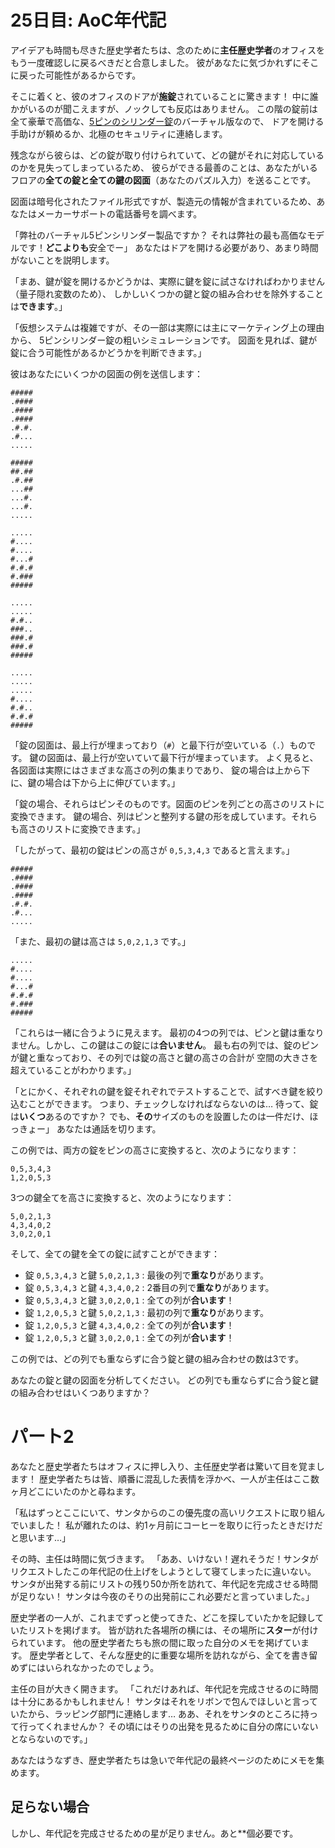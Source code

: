 # 25日目: AoC年代記

アイデアも時間も尽きた歴史学者たちは、念のために**主任歴史学者**のオフィスをもう一度確認しに戻るべきだと合意しました。
彼があなたに気づかれずにそこに戻った可能性があるからです。

そこに着くと、彼のオフィスのドアが**施錠**されていることに驚きます！
中に誰かがいるのが聞こえますが、ノックしても反応はありません。
この階の錠前は全て豪華で高価な、[5ピンのシリンダー錠](https://ja.wikipedia.org/wiki/%E3%83%94%E3%83%B3%E3%82%BF%E3%83%B3%E3%83%96%E3%83%A9%E3%83%BC%E9%8C%A0)のバーチャル版なので、
ドアを開ける手助けが頼めるか、北極のセキュリティに連絡します。

残念ながら彼らは、どの錠が取り付けられていて、どの鍵がそれに対応しているのかを見失ってしまっているため、
彼らができる最善のことは、あなたがいるフロアの**全ての錠と全ての鍵の図面**（あなたのパズル入力）を送ることです。

図面は暗号化されたファイル形式ですが、製造元の情報が含まれているため、あなたはメーカーサポートの電話番号を調べます。

「弊社のバーチャル5ピンシリンダー製品ですか？
それは弊社の最も高価なモデルです！**どこよりも**安全でー」
あなたはドアを開ける必要があり、あまり時間がないことを説明します。

「まあ、鍵が錠を開けるかどうかは、実際に鍵を錠に試さなければわかりません（量子隠れ変数のため）、
しかしいくつかの鍵と錠の組み合わせを除外することは**できます**。」

「仮想システムは複雑ですが、その一部は実際には主にマーケティング上の理由から、
5ピンシリンダー錠の粗いシミュレーションです。
図面を見れば、鍵が錠に合う可能性があるかどうかを判断できます。」

彼はあなたにいくつかの図面の例を送信します：

```
#####
.####
.####
.####
.#.#.
.#...
.....

#####
##.##
.#.##
...##
...#.
...#.
.....

.....
#....
#....
#...#
#.#.#
#.###
#####

.....
.....
#.#..
###..
###.#
###.#
#####

.....
.....
.....
#....
#.#..
#.#.#
#####
```

「錠の図面は、最上行が埋まっており（`#`）と最下行が空いている（`.`）ものです。
鍵の図面は、最上行が空いていて最下行が埋まっています。
よく見ると、各図面は実際にはさまざまな高さの列の集まりであり、
錠の場合は上から下に、鍵の場合は下から上に伸びています。」

「錠の場合、それらはピンそのものです。図面のピンを列ごとの高さのリストに変換できます。
鍵の場合、列はピンと整列する鍵の形を成しています。それらも高さのリストに変換できます。」

「したがって、最初の錠はピンの高さが `0,5,3,4,3` であると言えます。」

```
#####
.####
.####
.####
.#.#.
.#...
.....
```

「また、最初の鍵は高さは `5,0,2,1,3` です。」

```
.....
#....
#....
#...#
#.#.#
#.###
#####
```

「これらは一緒に合うように見えます。
最初の4つの列では、ピンと鍵は重なりません。しかし、この鍵はこの錠には**合いません**。
最も右の列では、錠のピンが鍵と重なっており、その列では錠の高さと鍵の高さの合計が
空間の大きさを超えていることがわかります。」

「とにかく、それぞれの鍵を錠それぞれでテストすることで、試すべき鍵を絞り込むことができます。
つまり、チェックしなければならないのは…
待って、錠は**いくつ**あるのですか？
でも、**その**サイズのものを設置したのは一件だけ、ほっきょー」
あなたは通話を切ります。

この例では、両方の錠をピンの高さに変換すると、次のようになります：

```
0,5,3,4,3
1,2,0,5,3
```

3つの鍵全てを高さに変換すると、次のようになります：

```
5,0,2,1,3
4,3,4,0,2
3,0,2,0,1
```

そして、全ての鍵を全ての錠に試すことができます：

- 錠 `0,5,3,4,3` と鍵 `5,0,2,1,3` : 最後の列で**重なり**があります。
- 錠 `0,5,3,4,3` と鍵 `4,3,4,0,2` : 2番目の列で**重なり**があります。
- 錠 `0,5,3,4,3` と鍵 `3,0,2,0,1` : 全ての列が**合います**！
- 錠 `1,2,0,5,3` と鍵 `5,0,2,1,3` : 最初の列で**重なり**があります。
- 錠 `1,2,0,5,3` と鍵 `4,3,4,0,2` : 全ての列が**合います**！
- 錠 `1,2,0,5,3` と鍵 `3,0,2,0,1` : 全ての列が**合います**！

この例では、どの列でも重ならずに合う錠と鍵の組み合わせの数は3です。

あなたの錠と鍵の図面を分析してください。
どの列でも重ならずに合う錠と鍵の組み合わせはいくつありますか？

# パート2

あなたと歴史学者たちはオフィスに押し入り、主任歴史学者は驚いて目を覚まします！
歴史学者たちは皆、順番に混乱した表情を浮かべ、一人が主任はここ数ヶ月どこにいたのかと尋ねます。

「私はずっとここにいて、サンタからのこの優先度の高いリクエストに取り組んでいました！
私が離れたのは、約1ヶ月前にコーヒーを取りに行ったときだけだと思います…」

その時、主任は時間に気づきます。
「ああ、いけない！遅れそうだ！サンタがリクエストしたこの年代記の仕上げをしようとして寝てしまったに違いない。
サンタが出発する前にリストの残り50か所を訪れて、年代記を完成させる時間が足りない！
サンタは今夜のそりの出発前にこれ必要だと言っていました。」

歴史学者の一人が、これまでずっと使ってきた、どこを探していたかを記録していたリストを掲げます。
皆が訪れた各場所の横には、その場所に**スター**が付けられています。
他の歴史学者たちも旅の間に取った自分のメモを掲げています。
歴史学者として、そんな歴史的に重要な場所を訪れながら、全てを書き留めずにはいられなかったのでしょう。

主任の目が大きく開きます。
「これだけあれば、年代記を完成させるのに時間は十分にあるかもしれません！
サンタはそれをリボンで包んでほしいと言っていたから、ラッピング部門に連絡します…
ああ、それをサンタのところに持って行ってくれませんか？
その頃にはそりの出発を見るために自分の席にいないとならないのです。」

あなたはうなずき、歴史学者たちは急いで年代記の最終ページのためにメモを集めます。

## 足らない場合

しかし、年代記を完成させるための星が足りません。あと**個必要です。
